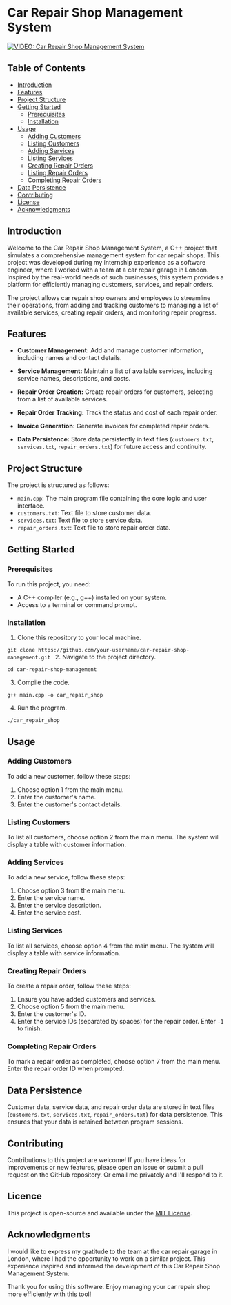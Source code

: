 # Car Repair Shop Management System

[![VIDEO: Car Repair Shop Management System](https://i9.ytimg.com/vi/C18D7aSCOE4/mqdefault.jpg?v=65031cbe&sqp=CJi7jKgG&rs=AOn4CLAsS2yjjETOD_4hz1chSyI9UscsNw)](https://youtu.be/C18D7aSCOE4)

## Table of Contents

- [Introduction](#introduction)
- [Features](#features)
- [Project Structure](#project-structure)
- [Getting Started](#getting-started)
  - [Prerequisites](#prerequisites)
  - [Installation](#installation)
- [Usage](#usage)
  - [Adding Customers](#adding-customers)
  - [Listing Customers](#listing-customers)
  - [Adding Services](#adding-services)
  - [Listing Services](#listing-services)
  - [Creating Repair Orders](#creating-repair-orders)
  - [Listing Repair Orders](#listing-repair-orders)
  - [Completing Repair Orders](#completing-repair-orders)
- [Data Persistence](#data-persistence)
- [Contributing](#contributing)
- [License](#license)
- [Acknowledgments](#acknowledgments)

## Introduction

Welcome to the Car Repair Shop Management System, a C++ project that simulates a comprehensive management system for car repair shops. This project was developed during my internship experience as a software engineer, where I worked with a team at a car repair garage in London. Inspired by the real-world needs of such businesses, this system provides a platform for efficiently managing customers, services, and repair orders.

The project allows car repair shop owners and employees to streamline their operations, from adding and tracking customers to managing a list of available services, creating repair orders, and monitoring repair progress.

## Features

- **Customer Management:** Add and manage customer information, including names and contact details.

- **Service Management:** Maintain a list of available services, including service names, descriptions, and costs.

- **Repair Order Creation:** Create repair orders for customers, selecting from a list of available services.

- **Repair Order Tracking:** Track the status and cost of each repair order.

- **Invoice Generation:** Generate invoices for completed repair orders.

- **Data Persistence:** Store data persistently in text files (`customers.txt`, `services.txt`, `repair_orders.txt`) for future access and continuity.

## Project Structure

The project is structured as follows:

- `main.cpp`: The main program file containing the core logic and user interface.
- `customers.txt`: Text file to store customer data.
- `services.txt`: Text file to store service data.
- `repair_orders.txt`: Text file to store repair order data.

## Getting Started

### Prerequisites

To run this project, you need:

- A C++ compiler (e.g., g++) installed on your system.
- Access to a terminal or command prompt.

### Installation

1. Clone this repository to your local machine.

`git clone https://github.com/your-username/car-repair-shop-management.git
`
2. Navigate to the project directory.

`cd car-repair-shop-management`

3.  Compile the code.

`g++ main.cpp -o car_repair_shop`

4. Run the program.

`./car_repair_shop`

## Usage

### Adding Customers

To add a new customer, follow these steps:
1. Choose option 1 from the main menu.
2. Enter the customer's name.
3. Enter the customer's contact details.

### Listing Customers

To list all customers, choose option 2 from the main menu. The system will display a table with customer information.

### Adding Services

To add a new service, follow these steps:

1. Choose option 3 from the main menu.
2. Enter the service name.
3. Enter the service description.
4. Enter the service cost.

### Listing Services

To list all services, choose option 4 from the main menu. The system will display a table with service information.

### Creating Repair Orders

To create a repair order, follow these steps:

1. Ensure you have added customers and services.
2. Choose option 5 from the main menu.
3. Enter the customer's ID.
4. Enter the service IDs (separated by spaces) for the repair order. Enter `-1` to finish.

### Completing Repair Orders

To mark a repair order as completed, choose option 7 from the main menu. Enter the repair order ID when prompted.

## Data Persistence

Customer data, service data, and repair order data are stored in text files (`customers.txt`, `services.txt`, `repair_orders.txt`) for data persistence. This ensures that your data is retained between program sessions.

## Contributing

Contributions to this project are welcome! If you have ideas for improvements or new features, please open an issue or submit a pull request on the GitHub repository. Or email me privately and I'll respond to it.

## Licence

This project is open-source and available under the [MIT License](LICENSE). 

## Acknowledgments

I would like to express my gratitude to the team at the car repair garage in London, where I had the opportunity to work on a similar project. This experience inspired and informed the development of this Car Repair Shop Management System.

Thank you for using this software. Enjoy managing your car repair shop more efficiently with this tool!
